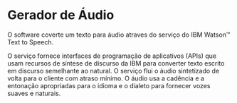 # Gerador de Áudio
O software coverte um texto para áudio atraves do serviço do IBM Watson™ Text to Speech. 

O serviço fornece interfaces de programação de aplicativos (APIs) que usam recursos de síntese de discurso da IBM para converter texto escrito em discurso semelhante ao natural. O serviço flui o áudio sintetizado de volta para o cliente com atraso mínimo. O áudio usa a cadência e a entonação apropriadas para o idioma e o dialeto para fornecer vozes suaves e naturais.

